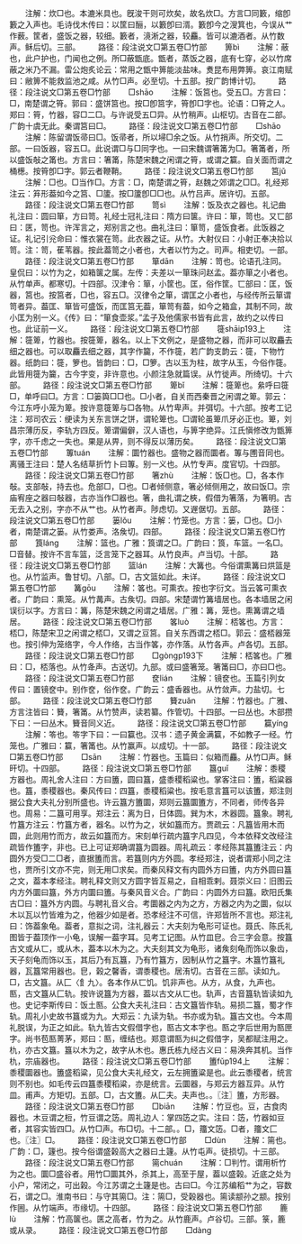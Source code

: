 <!-- { "loadSidebar": true } -->
　　注解：炊□也。本漉米具也。旣浚干则可炊矣，故名炊□。方言□同籔，缩卽籔之入声也。毛诗伐木传曰：以筐曰酾，以籔卽曰湑。籔卽今之溲箕也，今误从艹作薮。筐者，盛饭之器，较细。籔者，滰淅之器，较麤。皆可以漉酒者。从竹数声。稣后切。三部。
　　路径：段注说文□第五卷□竹部
　　箅bì
　　注解：蔽也，此户护也，门闻也之例。所□蔽甑底。甑者，蒸饭之器，底有七穿，必以竹席蔽之米乃不漏。雷公炮炙论云：常用之甑中箅能淡盐味。煑昆布用弊箅。哀江南赋曰：敝箅不能救监池之咸。从竹□声。必至切。十五部。按广韵博计切。
　　路径：段注说文□第五卷□竹部
　　□shāo
　　注解：饭筥也。受五□。方言曰：□，南楚谓之筲。郭曰：盛饼筥也。按□卽筥字，筲卽□字也。论语：□筲之人。郑曰：筲，竹器，容□二□。与许说受五□异。从竹稍声。山枢切。古音在二部。广韵十虞无此。秦谓筥曰□。
　　路径：段注说文□第五卷□竹部
　　□shāo
　　注解：陈留谓饭帚曰□。饭帚者，所以埽□余之饭。从竹捎声。所交切。二部。一曰饭器，容五□。此说谓□与□同字也。一曰宋魏谓箸筩为□。箸筩者，所以盛饭敧之筩也。方言曰：箸筩，陈楚宋魏之闲谓之筲，或谓之籯。自关面而谓之桶檧。按筲卽□字。郭云者鞭鞘。
　　路径：段注说文□第五卷□竹部
　　筥jǔ
　　注解：□也。□当作□。方言：□，南楚谓之筲，赵魏之郊谓之□□。礼经郑注云：笲形葢如今之筥、□籚。按□籚卽□□也。从竹吕声。居许切。五部。
　　路径：段注说文□第五卷□竹部
　　笥sì
　　注解：饭及衣之器也。礼记曲礼注曰：圆曰箪，方曰笥。礼经士冠礼注曰：隋方曰箧。许曰：箪，笥也。又匸部曰：匧，笥也。许浑言之，郑别言之也。曲礼注曰：箪笥，盛饭食者。此饭器之证。礼记引兊命曰：惟衣裳在笥。此衣器之证。从竹。大射仪曰：小射正奉决拾以笥。注：笥，萑苇器。按此葢笥之小者也，大者以竹为之。司声。相吏切。一部。
　　路径：段注说文□第五卷□竹部
　　箪dān
　　注解：笥也。论语孔注同。皇侃曰：以竹为之，如箱箧之属。左传：夫差以一箪珠问赵孟。葢亦箪之小者也。从竹单声。都寒切。十四部。汉津令：箪，小筐也。匡，俗作筐。匸部曰：匡，饭器，筥也。按筥者，□也，容五□。汉律令之箪，谓匡之小者也，与经传所云箪谓笥者异。葢匡、箪皆可盛饭，而匡筥无葢，箪笥有葢，如今之箱盒，其制不同，故小匡为别一义。《传》曰：“箪食壶浆。”孟子及他儒家书皆有此言，故约之以传曰也。此证前一义。
　　路径：段注说文□第五卷□竹部
　　簁shāip193上
　　注解：簁箄，竹器也。按簁箄，器名。以上下文例之，是盛物之器，而非可以取麤去细之器也。可以取麤去细之器，其字作籭，不作簁，若广韵支韵云：簁，下物竹器。纸韵曰：簁，箩也。皆韵曰：□，□箩。古以玉为柱，故字从玉，今俗作簁。此皆用簁为籭，古今字变，非许意也。小颜注急就篇误。从竹徙声。所绮切。十六部。
　　路径：段注说文□第五卷□竹部
　　箄bǐ
　　注解：簁箄也。絫呼曰簁□，单呼曰□。方言：□篓籅□□也。□小者，自关而西秦晋之闲谓之箄。郭云：今江东呼小笼为箄。按许意簁箄与□各物。从竹卑声。并弭切。十六部。按考工记注：郑司农云：绠读为关东言饼之饼，谓轮箄也。□谓轮虽箄爪牙必正也。箄，刘昌宗薄历反，李轨方四反。箄谓偏僻，汉人语也，与箅字绝异。江氏愼修改为甑箅字，亦千虑之一失也。果是从畀，则不得反以薄历矣。
　　路径：段注说文□第五卷□竹部
　　篿tuán
　　注解：圜竹器也。盛物之器而圜者。篿与圑音同也。离骚王注曰：楚人名结草折竹卜曰篿。别一义也。从竹专声。度官切。十四部。
　　路径：段注说文□第五卷□竹部
　　箸zhù
　　注解：饭□也。□，各本作敧。支部敧，持去也。危部□，□也。□者倾侧意，箸必倾侧用之，故曰饭□。宗庙宥座之器曰敧器，古亦当作□器也。箸，曲礼谓之梜，假借为箸落，为箸明。古无去入之别，字亦不从艹也。从竹者声。陟虑切。又遟倨切。五部。
　　路径：段注说文□第五卷□竹部
　　篓lǒu
　　注解：竹笼也。方言：篓，□也。□小者，南楚谓之篓。从竹娄声。洛矦切。四部。
　　路径：段注说文□第五卷□竹部
　　筤lánɡ
　　注解：篮也。广雅：筤谓之□。广韵曰：筤，车篮。一名□。□音替。按许不言车篮，泛言笼下之器耳。从竹良声。卢当切。十部。
　　路径：段注说文□第五卷□竹部
　　篮lán
　　注解：大篝也。今俗谓熏篝曰烘篮是也。从竹监声。鲁甘切。八部。□，古文篮如此。未详。
　　路径：段注说文□第五卷□竹部
　　篝ɡōu
　　注解：笿也。可熏衣。按也字衍文。当云笿可熏衣者。广韵曰：熏笼。从竹冓声。古矦切。四部。宋楚谓竹篝墙居也。各本墙居之闲误衍以字。方言曰：篝，陈楚宋魏之闲谓之墙居。广雅：篝，笼也。熏篝谓之墙居。
　　路径：段注说文□第五卷□竹部
　　笿luò
　　注解：桮笿也。方言：桮□，陈楚宋卫之闲谓之桮□，又谓之豆筥。自关东西谓之桮□。郭云：盛桮器笼也。按引伸为笼络字，今人作络，古当作笿，亦作落。从竹各声。卢各切。五部。
　　路径：段注说文□第五卷□竹部
　　□ɡònɡp193下
　　注解：桮笿也。广雅曰：□，桮落也。从竹夅声。古送切。九部。或曰盛箸笼。箸筩曰□，亦曰□也。
　　路径：段注说文□第五卷□竹部
　　奁lián
　　注解：镜奁也。玉篇引列女传曰：置镜奁中。别作奁，俗作奁。广韵云：盛香器也。从竹敛声。力盐切。七部。
　　路径：段注说文□第五卷□竹部
　　籫zuǎn
　　注解：竹器也。广雅、方言注皆曰：籫，箸筩。从竹赞声，读若纂。作管切。十四部。一曰丛也。木部攒下曰：一曰丛木。籫音同义近。
　　路径：段注说文□第五卷□竹部
　　籯yínɡ
　　注解：笭也。笭字下曰：一曰籯也。汉书：遗子黄金满籯，不如教子一经。竹笼也。广雅曰：籯，箸筩也。从竹赢声。以成切。十一部。
　　路径：段注说文□第五卷□竹部
　　□sān
　　注解：竹器也。玉篇曰：似箱而麤。从竹□声。稣旰切。十四部。
　　路径：段注说文□第五卷□竹部
　　簋ɡuǐ
　　注解：黍稷方器也。周礼舍人注曰：方曰簠，圆曰簋，盛黍稷稻粱也。掌客注曰：簠，稻粱器也。簋，黍稷器也。秦风传曰：四簋，黍稷稻粱也。按毛意言簋可以该簠，郑注则据公食大夫礼分别所盛也。许云簋方簠圜，郑则云簋圜簠方，不同者，师传各异也。周易：二簋可用享。郑注云：离为日，日体圆。巽为木，木器圆。簋象。聘礼竹簋方注云：竹簋方者，器名。以竹为之，状如簋而方。贾疏云：凡簋皆用木而圆，此则用竹而方，故云如簋而方。宋刻单行疏内簋字凡四见，今本依释文改经注疏皆作簠字，非也。已上可证郑确谓簋为圆器。周礼疏云：孝经陈其簋簠注云：内圆外方受□二□者，直据簠而言。若簋则内方外圆。孝经郑注，说者谓郑小同之注也，贾所引文亦不完，则无用□求矣。而秦风释文有内圆外方曰簠，内方外圆曰簋之文，葢本孝经注。聘礼释文则又方圆字皆互易之，自相乖剌。聂崇义曰：旧图云内方外圜曰簋，外方内圜曰簠。与秦风音义合。广韵曰：内圆外方曰簋。欧阳氏集古□曰：簋外方内圆。与聘礼音义合。考圜器之内为之方，方器之内为之圜，似以木以瓦以竹皆难为之，他器少如是者。恐孝经注不可信，许郑皆所不言也。郑注礼曰：饰葢象龟。葢者，意拟之词，注礼器云：大夫刻为龟形可证也。聂氏、陈氏礼图皆于葢顶作一小龟，误解一葢字耳。见考工记图。从竹皿皀。合三字会意。按簋古文或从匸，或从木，葢本以木为之。大夫刻其文为龟形，诸矦刻龟而饰以象齿，天子刻龟而饰以玉，其后乃有瓦簋，乃有竹簋方，因制从竹之簋字。木簋竹簋礼器，瓦簋常用器也。皀，榖之馨香，谓黍稷也。居洧切。古音在三部。读如九。□，古文簋。从匚〈飠九〉。各本作从匸饥。饥非声也。从方，从食，九声也。匦，古文簋从匚轨。按许说簋为方器，葢以古文从匸也。轨声，古音簋轨皆读如九也。史记李斯传曰：饭土匦。公食大夫礼注曰：古文簋皆作轨。易损二簋，蜀才作轨。周礼小史故书簋或为九。大郑云：九读为轨。书亦或为轨。簋古文也。今本周礼脱误，为正之如此。轨九皆古文假借字也，匦古文本字也。匦之字后世用为匦匣字。尚书苞匦菁茅，郑曰：匦，缠结也。郑意谓匦为纠之假借字，吴都赋注用之。朹，亦古文簋。簋以木为之，故字从木也。惠氏栋九经古义曰：易涣奔其机。当作朹，宗庙器也。
　　路径：段注说文□第五卷□竹部
　　簠fǔp194上
　　注解：黍稷圜器也。簠盛稻粱，见公食大夫礼经文，云左拥簠粱是也。此云黍稷者，统言则不别也。如毛传云四簋黍稷稻粱，亦是统言。云圜器，与郑云方器互异。从竹皿。甫声。方矩切。五部。□，古文簠。从匚夫。夫声也。。〖注〗簠，方形器。
　　路径：段注说文□第五卷□竹部
　　□biān
　　注解：竹豆也。豆，古食肉器也。木豆谓之梪，竹豆谓之笾。周礼边人：掌四笾之实。注曰：笾，竹器如豆者，其容实皆四□。从竹□声。布□切。十二部。。□，籒文笾。□者，籒文匚也。〖注〗□。
　　路径：段注说文□第五卷□竹部
　　□dùn
　　注解：篅也。广韵：□，籧也。按今俗谓盛榖高大之器曰土籧。从竹屯声。徒损切。十三部。
　　路径：段注说文□第五卷□竹部
　　篅chuán
　　注解：□判竹。谓用析竹为之也。圜□盛谷者。用竹□圜其外，杀其上，高至于屋，葢以盛榖。近底之处为小户，常闭之，可出榖。今江苏谓之土籧是也。古曰□。今江苏编稻艹为之，容数石，谓之□。淮南书曰：与守其篅□。注：篅□，受榖器也。篅读颛孙之颛。按别作圌。从竹端声。市缘切。十四部。
　　路径：段注说文□第五卷□竹部
　　簏lù
　　注解：竹高箧也。匧之高者，竹为之。从竹鹿声。卢谷切。三部。箓，簏或从录。
　　路径：段注说文□第五卷□竹部
　　□dànɡ

